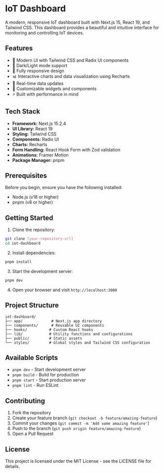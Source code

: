 # IoT Dashboard

A modern, responsive IoT dashboard built with Next.js 15, React 19, and Tailwind CSS. This dashboard provides a beautiful and intuitive interface for monitoring and controlling IoT devices.

## Features

- 🎨 Modern UI with Tailwind CSS and Radix UI components
- 🌙 Dark/Light mode support
- 📱 Fully responsive design
- 📊 Interactive charts and data visualization using Recharts
- 🔄 Real-time data updates
- 🎯 Customizable widgets and components
- ⚡ Built with performance in mind

## Tech Stack

- **Framework:** Next.js 15.2.4
- **UI Library:** React 19
- **Styling:** Tailwind CSS
- **Components:** Radix UI
- **Charts:** Recharts
- **Form Handling:** React Hook Form with Zod validation
- **Animations:** Framer Motion
- **Package Manager:** pnpm

## Prerequisites

Before you begin, ensure you have the following installed:
- Node.js (v18 or higher)
- pnpm (v8 or higher)

## Getting Started

1. Clone the repository:
```bash
git clone [your-repository-url]
cd iot-dashboard
```

2. Install dependencies:
```bash
pnpm install
```

3. Start the development server:
```bash
pnpm dev
```

4. Open your browser and visit `http://localhost:3000`

## Project Structure

```
iot-dashboard/
├── app/             # Next.js app directory
├── components/      # Reusable UI components
├── hooks/          # Custom React hooks
├── lib/            # Utility functions and configurations
├── public/         # Static assets
└── styles/         # Global styles and Tailwind CSS configuration
```

## Available Scripts

- `pnpm dev` - Start development server
- `pnpm build` - Build for production
- `pnpm start` - Start production server
- `pnpm lint` - Run ESLint

## Contributing

1. Fork the repository
2. Create your feature branch (`git checkout -b feature/amazing-feature`)
3. Commit your changes (`git commit -m 'Add some amazing feature'`)
4. Push to the branch (`git push origin feature/amazing-feature`)
5. Open a Pull Request

## License

This project is licensed under the MIT License - see the LICENSE file for details. 

